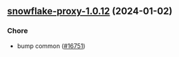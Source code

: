 

## [snowflake-proxy-1.0.12](https://github.com/truecharts/charts/compare/snowflake-proxy-1.0.11...snowflake-proxy-1.0.12) (2024-01-02)

### Chore



- bump common ([#16751](https://github.com/truecharts/charts/issues/16751))